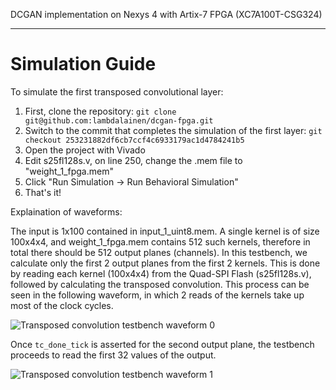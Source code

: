 DCGAN implementation on Nexys 4 with Artix-7 FPGA (XC7A100T-CSG324)

---

# Simulation Guide

To simulate the first transposed convolutional layer:

1. First, clone the repository: `git clone git@github.com:lambdalainen/dcgan-fpga.git`
2. Switch to the commit that completes the simulation of the first layer: `git checkout 253231882df6cb7ccf4c6933179ac1d4784241b5`
3. Open the project with Vivado
4. Edit s25fl128s.v, on line 250, change the .mem file to "weight_1_fpga.mem"
5. Click "Run Simulation -> Run Behavioral Simulation"
6. That's it!

Explaination of waveforms:

The input is 1x100 contained in input_1_uint8.mem. A single kernel is of size 100x4x4, and weight_1_fpga.mem contains 512 such kernels, therefore in total there should be 512 output planes (channels). In this testbench, we calculate only the first 2 output planes from the first 2 kernels. This is done by reading each kernel (100x4x4) from the Quad-SPI Flash (s25fl128s.v), followed by calculating the transposed convolution. This process can be seen in the following waveform, in which 2 reads of the kernels take up most of the clock cycles.

![Transposed convolution testbench waveform 0](https://github.com/lambdalainen/dcgan-fpga/raw/master/screenshots/testbench0.png "Transposed convolution testbench waveform 0")

Once `tc_done_tick` is asserted for the second output plane, the testbench proceeds to read the first 32 values of the output.

![Transposed convolution testbench waveform 1](https://github.com/lambdalainen/dcgan-fpga/raw/master/screenshots/testbench1.png "Transposed convolution testbench waveform 1")
